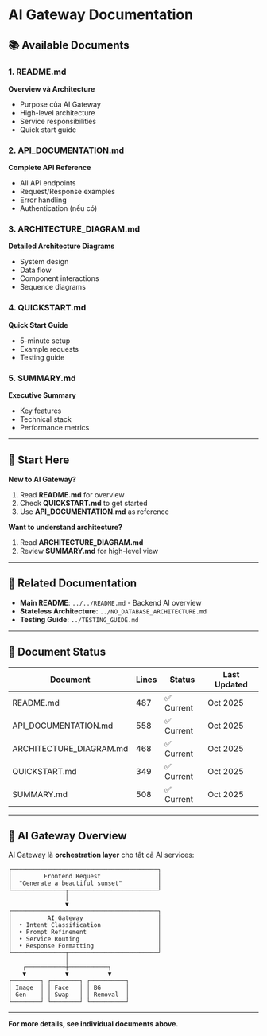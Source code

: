 # AI Gateway Documentation

## 📚 Available Documents

### 1. README.md
**Overview và Architecture**
- Purpose của AI Gateway
- High-level architecture
- Service responsibilities
- Quick start guide

### 2. API_DOCUMENTATION.md
**Complete API Reference**
- All API endpoints
- Request/Response examples
- Error handling
- Authentication (nếu có)

### 3. ARCHITECTURE_DIAGRAM.md
**Detailed Architecture Diagrams**
- System design
- Data flow
- Component interactions
- Sequence diagrams

### 4. QUICKSTART.md
**Quick Start Guide**
- 5-minute setup
- Example requests
- Testing guide

### 5. SUMMARY.md
**Executive Summary**
- Key features
- Technical stack
- Performance metrics

---

## 🎯 Start Here

**New to AI Gateway?**
1. Read **README.md** for overview
2. Check **QUICKSTART.md** to get started
3. Use **API_DOCUMENTATION.md** as reference

**Want to understand architecture?**
1. Read **ARCHITECTURE_DIAGRAM.md**
2. Review **SUMMARY.md** for high-level view

---

## 🔗 Related Documentation

- **Main README**: `../../README.md` - Backend AI overview
- **Stateless Architecture**: `../NO_DATABASE_ARCHITECTURE.md`
- **Testing Guide**: `../TESTING_GUIDE.md`

---

## 📝 Document Status

| Document | Lines | Status | Last Updated |
|----------|-------|--------|--------------|
| README.md | 487 | ✅ Current | Oct 2025 |
| API_DOCUMENTATION.md | 558 | ✅ Current | Oct 2025 |
| ARCHITECTURE_DIAGRAM.md | 468 | ✅ Current | Oct 2025 |
| QUICKSTART.md | 349 | ✅ Current | Oct 2025 |
| SUMMARY.md | 508 | ✅ Current | Oct 2025 |

---

## 🎨 AI Gateway Overview

AI Gateway là **orchestration layer** cho tất cả AI services:

```
┌─────────────────────────────────────────┐
│         Frontend Request                │
│  "Generate a beautiful sunset"          │
└───────────────┬─────────────────────────┘
                │
                ▼
┌─────────────────────────────────────────┐
│          AI Gateway                     │
│  • Intent Classification                │
│  • Prompt Refinement                    │
│  • Service Routing                      │
│  • Response Formatting                  │
└───────────────┬─────────────────────────┘
                │
    ┌───────────┼───────────┐
    ▼           ▼           ▼
┌────────┐ ┌────────┐ ┌──────────┐
│ Image  │ │ Face   │ │ BG       │
│ Gen    │ │ Swap   │ │ Removal  │
└────────┘ └────────┘ └──────────┘
```

---

**For more details, see individual documents above.**
